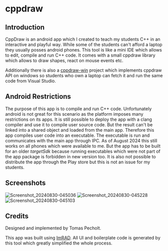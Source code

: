 # cppdraw

## Introduction

CppDraw is an android app which I created to teach my students C++ in an interactive and playful way. While some of the students can't afford a laptop they usually posses android phones. This tool is like a mini IDE which allows to edit, compile and run C++ code. It comes with a small cppdraw library which allows to draw shapes, react on mouse events etc.

Additionally there is also a [cppdraw-win](https://github.com/tpecholt/cppdrawn-win) project which implements cppdraw API on windows so students who own a laptop can fetch it and run the same code from Visual Studio.

## Android Restrictions

The purpose of this app is to compile and run C++ code. Unfortunately android is not great for this scenario as the platform imposes many restrictions on its apps. It is still possible to deploy the app with a clang compiler and use it to compile user source code. But the result can't be linked into a shared object and loaded from the main app. Therefore this app compiles user code into an executable. The executable is run and communicates with the main app through IPC. As of August 2024 this still works on all phones which were available to me. But the app has to be built for an older *targetSdk* because running executables which were not part of the app package is forbidden in new version too. It is also not possible to distribute the app through the Play store but this is not an issue for my students.

## Screenshots

![Screenshot_20240830-045036](https://github.com/user-attachments/assets/4d441205-f7f9-483b-97c0-5bbe2263fa2c)
![Screenshot_20240830-045228](https://github.com/user-attachments/assets/9979e2fd-fb18-4e9b-8ef0-b42ae305434b)
![Screenshot_20240830-045103](https://github.com/user-attachments/assets/07a887be-91a9-4fc5-b377-71506a39376d)

## Credits

Designed and implemented by Tomas Pecholt.

This app was built using [ImRAD](https://github.com/tpecholt/imrad). All UI and boilerplate code is generated by this tool which greatly simplified the whole process.
